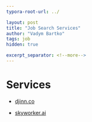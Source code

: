 ```yaml
---
typora-root-url: ../

layout: post
title: "Job Search Services"
author: "Vadym Bartko"
tags: job
hidden: true

excerpt_separator: <!--more-->
---
```


#  Services 

* [djinn.co](https://djinn.com)

* [skyworker.ai](https://skyworker.ai)
